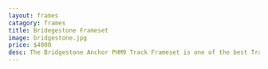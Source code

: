 ```yaml
---
layout: frames
catagory: frames
title: Bridegestone Frameset
image: bridgestone.jpg
price: $4000
desc: The Bridgestone Anchor PHM9 Track Frameset is one of the best Track Cycling Framesets of all time and is seen as a legend within the world of Track Cycling.
---
```


